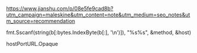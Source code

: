 https://www.jianshu.com/p/08e5fe9cad8b?utm_campaign=maleskine&utm_content=note&utm_medium=seo_notes&utm_source=recommendation



fmt.Sscanf(string(b[:bytes.IndexByte(b[:], '\n')]), "%s%s", &method, &host)

hostPortURL.Opaque